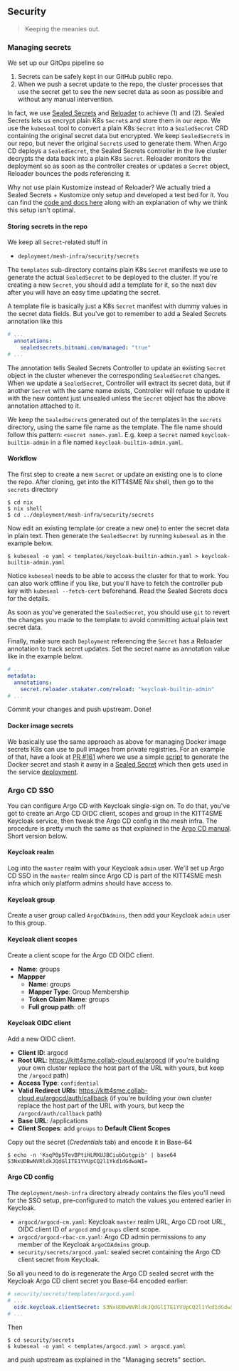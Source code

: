 Security
--------
> Keeping the meanies out.


### Managing secrets

We set up our GitOps pipeline so

1. Secrets can be safely kept in our GitHub public repo.
2. When we push a secret update to the repo, the cluster processes
   that use the secret get to see the new secret data as soon as
   possible and without any manual intervention.

In fact, we use [Sealed Secrets][sealsec] and [Reloader][reloader]
to achieve (1) and (2). Sealed Secrets lets us encrypt plain K8s
`Secret`s and store them in our repo. We use the `kubeseal` tool
to convert a plain K8s `Secret` into a `SealedSecret` CRD containing
the original secret data but encrypted. We keep `SealedSecret`s in
our repo, but never the original `Secret`s used to generate them.
When Argo CD deploys a `SealedSecret`, the Sealed Secrets controller
in the live cluster decrypts the data back into a plain K8s `Secret`.
Reloader monitors the deployment so as soon as the controller creates
or updates a `Secret` object, Reloader bounces the pods referencing
it.

Why not use plain Kustomize instead of Reloader? We actually tried a
Sealed Secrets + Kustomize only setup and developed a test bed for it.
You can find the [code and docs here][seal-sec-w-kust] along with an
explanation of why we think this setup isn't optimal.

#### Storing secrets in the repo
We keep all `Secret`-related stuff in

* `deployment/mesh-infra/security/secrets`

The `templates` sub-directory contains plain K8s `Secret` manifests
we use to generate the actual `SealedSecret` to be deployed to the
cluster. If you're creating a new `Secret`, you should add a template
for it, so the next dev after you will have an easy time updating the
secret.

A template file is basically just a K8s `Secret` manifest with dummy
values in the secret data fields. But you've got to remember to add
a Sealed Secrets annotation like this

```yaml
# ...
  annotations:
    sealedsecrets.bitnami.com/managed: "true"
# ...
```

The annotation tells Sealed Secrets Controller to update an existing
`Secret` object in the cluster whenever the corresponding `SealedSecret`
changes. When we update a `SealedSecret`, Controller will extract its
secret data, but if another `Secret` with the same name exists, Controller
will refuse to update it with the new content just unsealed unless
the `Secret` object has the above annotation attached to it.

We keep the `SealedSecret`s generated out of the templates in the
`secrets` directory, using the same file name as the template. The
file name should follow this pattern: `<secret name>.yaml`. E.g.
keep a `Secret` named `keycloak-builtin-admin` in a file named
`keycloak-builtin-admin.yaml`.

#### Workflow
The first step to create a new `Secret` or update an existing one is
to clone the repo. After cloning, get into the KITT4SME Nix shell,
then go to the `secrets` directory

```console
$ cd nix
$ nix shell
$ cd ../deployment/mesh-infra/security/secrets
```

Now edit an existing template (or create a new one) to enter the
secret data in plain text. Then generate the `SealedSecret` by
running `kubeseal` as in the example below.

```console
$ kubeseal -o yaml < templates/keycloak-builtin-admin.yaml > keycloak-builtin-admin.yaml
```

Notice `kubeseal` needs to be able to access the cluster for that to
work. You can also work offline if you like, but you'll have to fetch
the controller pub key with `kubeseal --fetch-cert` beforehand. Read
the Sealed Secrets docs for the details.

As soon as you've generated the `SealedSecret`, you should use `git`
to revert the changes you made to the template to avoid committing
actual plain text secret data.

Finally, make sure each `Deployment` referencing the `Secret` has
a Reloader annotation to track secret updates. Set the secret name
as annotation value like in the example below.

```yaml
# ...
metadata:
  annotations:
    secret.reloader.stakater.com/reload: "keycloak-builtin-admin"
# ...
```

Commit your changes and push upstream. Done!

#### Docker image secrets
We basically use the same approach as above for managing Docker image
secrets K8s can use to pull images from private registries. For an
example of that, have a look at [PR #161][pr161] where we use a simple
[script][pr161.script] to generate the Docker secret and stash it away
in a [Sealed Secret][pr161.secret] which then gets used in the service
[deployment][pr161.deploy].


### Argo CD SSO

You can configure Argo CD with Keycloak single-sign on. To do that,
you've got to create an Argo CD OIDC client, scopes and group in the
KITT4SME Keycloak service, then tweak the Argo CD config in the mesh
infra. The procedure is pretty much the same as that explained in the
[Argo CD manual][argocd.keycloak-sso]. Short version below.

#### Keycloak realm
Log into the `master` realm with your Keycloak `admin` user. We'll
set up Argo CD SSO in the `master` realm since Argo CD is part of the
KITT4SME mesh infra which only platform admins should have access to.

#### Keycloak group
Create a user group called `ArgoCDAdmins`, then add your Keycloak
`admin` user to this group.

#### Keycloak client scopes
Create a client scope for the Argo CD OIDC client.

- **Name**: groups
- **Mappper**
  - **Name**: groups
  - **Mapper Type**: Group Membership
  - **Token Claim Name**: groups
  - **Full group path**: off

#### Keycloak OIDC client
Add a new OIDC client.

- **Client ID**: argocd
- **Root URL**: https://kitt4sme.collab-cloud.eu/argocd (if you're
  building your own cluster replace the host part of the URL with yours,
  but keep the `/argocd` path)
- **Access Type**: `confidential`
- **Valid Redirect URIs**: https://kitt4sme.collab-cloud.eu/argocd/auth/callback
  (if you're building your own cluster replace the host part of the
  URL with yours, but keep the `/argocd/auth/callback` path)
- **Base URL**: /applications
- **Client Scopes**: add `groups` to **Default Client Scopes**

Copy out the secret (*Credentials* tab) and encode it in Base-64

```console
$ echo -n 'KsqP0p5TevBPtiHLMXUJBCiubGutgpib' | base64
S3NxUDBwNVRldkJQdGlITE1YVUpCQ2l1Ykd1dGdwaWI=
```

#### Argo CD config
The `deployment/mesh-infra` directory already contains the files you'll
need for the SSO setup, pre-configured to match the values you entered
earlier in Keycloak.

- `argocd/argocd-cm.yaml`: Keycloak `master` realm URL, Argo CD root URL,
  OIDC client ID of `argocd` and `groups` client scope.
- `argocd/argocd-rbac-cm.yaml`: Argo CD admin permissions to any member of
   the Keycloak `ArgoCDAdmins` group.
- `security/secrets/argocd.yaml`: sealed secret containing the Argo CD
   client secret from Keycloak.

So all you need to do is regenerate the Argo CD sealed secret with the
Keycloak Argo CD client secret you Base-64 encoded earlier:

```yaml
# security/secrets/templates/argocd.yaml
# ...
  oidc.keycloak.clientSecret: S3NxUDBwNVRldkJQdGlITE1YVUpCQ2l1Ykd1dGdwaWI=
# ...
```

Then

```console
$ cd security/secrets
$ kubeseal -o yaml < templates/argocd.yaml > argocd.yaml
```

and push upstream as explained in the "Managing secrets" section.




[argocd.keycloak-sso]: https://argo-cd.readthedocs.io/en/stable/operator-manual/user-management/keycloak/
[pr161]: https://github.com/c0c0n3/kitt4sme.live/pull/161
[pr161.deploy]: https://github.com/c0c0n3/kitt4sme.live/pull/161/files#diff-447dd6978db4b68bc6c30273982a81f658ed8293aade4f641ad7a20470cab36c
[pr161.secret]: https://github.com/c0c0n3/kitt4sme.live/pull/161/files#diff-f36d24b0ef2a4c7a800aeb9230533d756a3796299a5f6e9d5754f2ca068a418d
[pr161.script]: https://github.com/c0c0n3/kitt4sme.live/pull/161/files#diff-3613c00bf3d8759a8e2cce9f1f7cd878db383f159429790dcfd7a868b736b1eb
[reloader]: https://github.com/stakater/Reloader
[sealsec]: https://github.com/bitnami-labs/sealed-secrets
[seal-sec-w-kust]: ../dev/sealed-sec-w-kustomize
